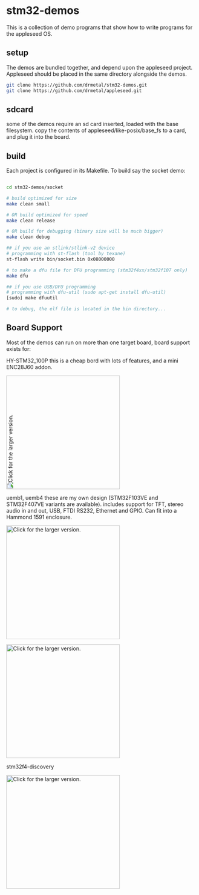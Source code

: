 stm32-demos
===========

This is a collection of demo programs that show how to write programs for the appleseed OS.

setup
-----

The demos are bundled together, and depend upon the appleseed project. Appleseed should be placed in the same directory alongside the demos.

```bash
git clone https://github.com/drmetal/stm32-demos.git
git clone https://github.com/drmetal/appleseed.git
```

sdcard
------

some of the demos require an sd card inserted, loaded with the base filesystem.
copy the contents of appleseed/like-posix/base_fs to a card, and plug it into the board.

build
-----
  
Each project is configured in its Makefile. To build say the socket demo:

``` bash 
	
cd stm32-demos/socket

# build optimized for size
make clean small

# OR build optimized for speed
make clean release

# OR build for debugging (binary size will be much bigger)
make clean debug

## if you use an stlink/stlink-v2 device
# programming with st-flash (tool by texane)
st-flash write bin/socket.bin 0x08000000

# to make a dfu file for DFU programming (stm32f4xx/stm32f107 only)
make dfu

## if you use USB/DFU programming
# programming with dfu-util (sudo apt-get install dfu-util)
[sudo] make dfuutil

# to debug, the elf file is located in the bin directory...

```
Board Support
-------------

Most of the demos can run on more than one target board, board support exists for:

HY-STM32_100P this is a cheap bord with lots of features, and a mini ENC28J60 addon.

<a href="https://drive.google.com/uc?export=view&id=0B1Zk1jXs2BXaeklncmNpSGIxWXM"><img src="https://drive.google.com/uc?export=view&id=0B1Zk1jXs2BXaeklncmNpSGIxWXM" style="width: 300px; max-width: 100%; height: auto; 	transform: rotate(270deg)" title="Click for the larger version." /></a>

uemb1, uemb4 these are my own design (STM32F103VE and STM32F407VE variants are available). includes support for TFT, stereo audio in and out, USB, FTDI RS232, Ethernet and GPIO. Can fit into a Hammond 1591 enclosure.

<a href="https://drive.google.com/uc?export=view&id=0B1Zk1jXs2BXaMzhBZkkxeWZCQzA"><img src="https://drive.google.com/uc?export=view&id=0B1Zk1jXs2BXaMzhBZkkxeWZCQzA" style="width: 300px; max-width: 100%; height: auto" title="Click for the larger version." /></a>

 <a href="https://drive.google.com/uc?export=view&id=0B1Zk1jXs2BXad2oyc1hMY29mYzg"><img src="https://drive.google.com/uc?export=view&id=0B1Zk1jXs2BXad2oyc1hMY29mYzg" style="width: 300px; max-width: 100%; height: auto" title="Click for the larger version." /></a>

stm32f4-discovery

<a href="https://drive.google.com/uc?export=view&id=0B1Zk1jXs2BXaSUdaVjdhVEpTUzg"><img src="https://drive.google.com/uc?export=view&id=0B1Zk1jXs2BXaSUdaVjdhVEpTUzg" style="width: 300px; max-width: 100%; height: auto" title="Click for the larger version." /></a>


